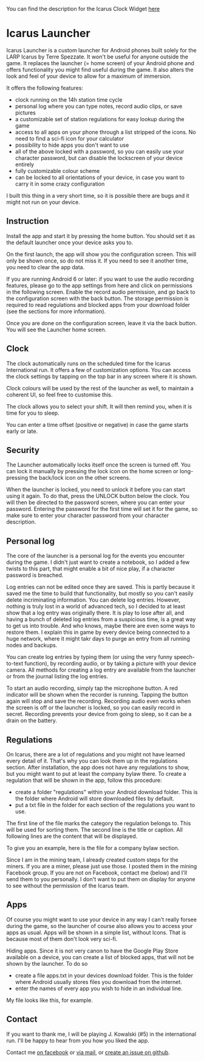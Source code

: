 You can find the description for the Icarus Clock Widget [here](clock.md)

# Icarus Launcher

Icarus Launcher is a custom launcher for Android phones built solely for the LARP Icarus by Terre Spezzate. It won't be useful for anyone outside the game. It replaces the launcher (= home screen) of your Android phone and offers functionality you might find useful during the game. It also alters the look and feel of your device to allow for a maximum of immersion.

It offers the following features:
* clock running on the 14h station time cycle
* personal log where you can type notes, record audio clips, or save pictures
* a customizable set of station regulations for easy lookup during the game
* access to all apps on your phone through a list stripped of the icons. No need to find a sci-fi icon for your calculator
* possibility to hide apps you don't want to use
* all of the above locked with a password, so you can easily use your character password, but can disable the lockscreen of your device entirely
* fully customizable colour scheme
* can be locked to all orientations of your device, in case you want to carry it in some crazy configuration

I built this thing in a very short time, so it is possible there are bugs and it might not run on your device.

## Instruction
Install the app and start it by pressing the home button. You should set it as the default launcher once your device asks you to.

On the first launch, the app will show you the configuration screen. This will only be shown once, so do not miss it. If you need to see it another time, you need to clear the app data.

If you are running Android 6 or later: if you want to use the audio recording features, please go to the app settings from here and click on permissions in the following screen. Enable the record audio permission, and go back to the configuration screen with the back button. The storage permission is required to read regulations and blocked apps from your download folder (see the sections for more information).

Once you are done on the configuration screen, leave it via the back button. You will see the Launcher home screen.

## Clock
The clock automatically runs on the scheduled time for the Icarus International run. It offers a few of customization options. You can access the clock settings by tapping on the top bar in any screen where it is shown.

Clock colours will be used by the rest of the launcher as well, to maintain a coherent UI, so feel free to customise this.

The clock allows you to select your shift. It will then remind you, when it is time for you to sleep.

You can enter a time offset (positive or negative) in case the game starts early or late.

## Security

The Launcher automatically locks itself once the screen is turned off. You can lock it manually by pressing the lock icon on the home screen or long-pressing the back/lock icon on the other screens.

When the launcher is locked, you need to unlock it before you can start using it again. To do that, press the UNLOCK button below the clock. You will then be directed to the password screen, where you can enter your password. Entering the password for the first time will set it for the game, so make sure to enter your character password from your character description.

## Personal log

The core of the launcher is a personal log for the events you encounter during the game. I didn't just want to create a notebook, so I added a few twists to this part, that might enable a bit of nice play, if a character password is breached.

Log entries can not be edited once they are saved. This is partly because it saved me the time to build that functionality, but mostly so you can't easily delete incriminating information. You can delete log entries. However, nothing is truly lost in a world of advanced tech, so I decided to at least show that a log entry was originally there. It is play to lose after all, and having a bunch of deleted log entries from a suspicious time, is a great way to get us into trouble. And who knows, maybe there are even some ways to restore them. I explain this in game by every device being connected to a huge network, where it might takr days to purge an entry from all running nodes and backups.

You can create log entries by typing them (or using the very funny speech-to-text function), by recording audio, or by taking a picture with your device camera. All methods for creating a log entry are available from the launcher or from the journal listing the log entries.

To start an audio recording, simply tap the microphone button. A red indicator will be shown when the recorder is running. Tapping the button again will stop and save the recording. Recording audio even works when the screen is off or the launcher is locked, so you can easily record in secret. Recording prevents your device from going to sleep, so it can be a drain on the battery.

## Regulations

On Icarus, there are a lot of regulations and you might not have learned every detail of it. That's why you can look them up in the regulations section. After installation, the app does not have any regulations to show, but you might want to put at least the company bylaw there. To create a regulation that will be shown in the app, follow this procedure:

* create a folder "regulations" within your Android download folder. This is the folder where Android will store downloaded files by default.
* put a txt file in the folder for each section of the regulations you want to use.

The first line of the file marks the category the regulation belongs to. This will be used for sorting them. The second line is the title or caption. All following lines are the content that will be displayed.

To give you an example, here is the file for a company bylaw section.

Since I am in the mining team, I already created custom steps for the miners. If you are a miner, please just use those. I posted them in the mining Facebook group. If you are not on Facebook, contact me (below) and I'll send them to you personally. I don't want to put them on display for anyone to see without the permission of the Icarus team.

## Apps

Of course you might want to use your device in any way I can't really forsee during the game, so the launcher of course also allows you to access your apps as usual. Apps will be shown in a simple list, without Icons. That is because most of them don't look very sci-fi.

Hiding apps. Since it is not very canon to have the Google Play Store available on a device, you can create a list of blocked apps, that will not be shown by the launcher. To do so

* create a file apps.txt in your devices download folder. This is the folder where Android usually stores files you download from the internet.
* enter the names of every app you wish to hide in an individual line.

My file looks like this, for example.

## Contact

If you want to thank me, I will be playing J. Kowalski (#5) in the international run. I'll be happy to hear from you how you liked the app.

Contact me [on facebook](https://www.facebook.com/Thrakbad) or [via mail](mailto:thorsten.schillo@googlemail.com), or [create an issue on github](https://github.com/Thrakbad/Thrakbad.github.io/issues).
